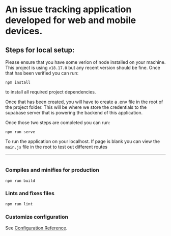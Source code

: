 # An issue tracking application developed for web and mobile devices.

## Steps for local setup:
Please ensure that you have some verion of node installed on your machine. This project is using `v18.17.0` but any recent version should be fine.
Once that has been verified you can run:
```
npm install
```
to install all required project dependencies.

Once that has been created, you will have to create a .env file in the root of the project folder. This will be where we store the credentials to the supabase server that is powering the backend of this application. 

Once those two steps are completed you can run:

```
npm run serve
```
To run the application on your localhost. If page is blank you can view the `main.js` file in the root to test out different routes

***

#
#
#
#

### Compiles and minifies for production
```
npm run build
```

### Lints and fixes files
```
npm run lint
```

### Customize configuration
See [Configuration Reference](https://cli.vuejs.org/config/).
